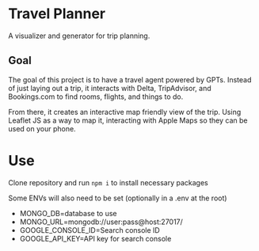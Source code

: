 # Travel Planner

A visualizer and generator for trip planning. 

## Goal 

The goal of this project is to have a travel agent powered by GPTs. Instead of just laying out a trip, it interacts with Delta, TripAdvisor, and Bookings.com to find rooms, flights, and things to do. 

From there, it creates an interactive map friendly view of the trip. Using Leaflet JS as a way to map it, interacting with Apple Maps so they can be used on your phone. 

# Use

Clone repository and run `npm i` to install necessary packages 

Some ENVs will also need to be set (optionally in a .env at the root)
- MONGO_DB=database to use
- MONGO_URL=mongodb://user:pass@host:27017/
- GOOGLE_CONSOLE_ID=Search console ID
- GOOGLE_API_KEY=API key for search console